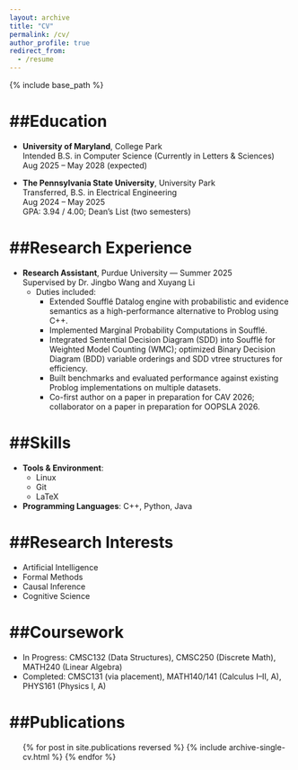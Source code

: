 ```yaml
---
layout: archive
title: "CV"
permalink: /cv/
author_profile: true
redirect_from:
  - /resume
---
```


{% include base_path %}

##Education
======
- **University of Maryland**, College Park  
  Intended B.S. in Computer Science (Currently in Letters & Sciences)  
  Aug 2025 – May 2028 (expected)  

- **The Pennsylvania State University**, University Park  
  Transferred, B.S. in Electrical Engineering  
  Aug 2024 – May 2025  
  GPA: 3.94 / 4.00; Dean’s List (two semesters)  

##Research Experience
======
- **Research Assistant**, Purdue University — Summer 2025  
  Supervised by Dr. Jingbo Wang and Xuyang Li 
  * Duties included: 	                                                             
    - Extended Soufflé Datalog engine with probabilistic and evidence semantics as a high-performance alternative to Problog using C++.
    - Implemented Marginal Probability Computations in Soufflé.
    - Integrated Sentential Decision Diagram (SDD) into Soufflé for Weighted Model Counting (WMC); optimized Binary Decision Diagram (BDD) variable orderings and SDD vtree structures for efficiency.
    - Built benchmarks and evaluated performance against existing Problog implementations on multiple datasets.
    - Co-first author on a paper in preparation for CAV 2026; collaborator on a paper in preparation for OOPSLA 2026.

##Skills
======
* **Tools & Environment**:
  * Linux
  * Git
  * LaTeX
* **Programming Languages**: C++, Python, Java

##Research Interests
=====
* Artificial Intelligence
* Formal Methods
* Causal Inference
* Cognitive Science

##Coursework
=====
* In Progress: CMSC132 (Data Structures), CMSC250 (Discrete Math), MATH240 (Linear Algebra)  
* Completed: CMSC131 (via placement), MATH140/141 (Calculus I–II, A), PHYS161 (Physics I, A)

##Publications
======
  <ul>{% for post in site.publications reversed %}
    {% include archive-single-cv.html %}
  {% endfor %}</ul>
